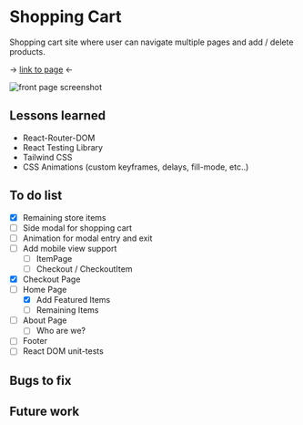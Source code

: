 # Shopping Cart

Shopping cart site where user can navigate multiple pages and add / delete products.

-> <a href="https://sumedh-inamdar.github.io/shopping-cart/">link to page</a> <-

![front page screenshot](./src/assets/shoppingCartScreenshot.png)

## Lessons learned

- React-Router-DOM
- React Testing Library
- Tailwind CSS
- CSS Animations (custom keyframes, delays, fill-mode, etc..)

## To do list
- [x] Remaining store items
- [ ] Side modal for shopping cart
- [ ] Animation for modal entry and exit
- [ ] Add mobile view support
    - [ ] ItemPage
    - [ ] Checkout / CheckoutItem
- [x] Checkout Page
- [ ] Home Page
    - [x] Add Featured Items
    - [ ] Remaining Items
- [ ] About Page
    - [ ] Who are we?
- [ ] Footer
- [ ] React DOM unit-tests

## Bugs to fix

## Future work
